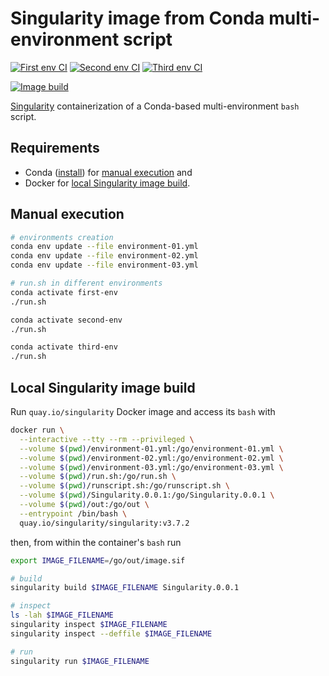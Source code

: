 # Singularity image from Conda multi-environment script

[![First env CI](https://github.com/horothesun/singularity-playground/actions/workflows/first-env-ci-linux.yml/badge.svg)](https://github.com/horothesun/singularity-playground/actions/workflows/first-env-ci-linux.yml)
[![Second env CI](https://github.com/horothesun/singularity-playground/actions/workflows/second-env-ci-linux.yml/badge.svg)](https://github.com/horothesun/singularity-playground/actions/workflows/second-env-ci-linux.yml)
[![Third env CI](https://github.com/horothesun/singularity-playground/actions/workflows/third-env-ci-linux.yml/badge.svg)](https://github.com/horothesun/singularity-playground/actions/workflows/third-env-ci-linux.yml)

[![Image build](https://github.com/horothesun/singularity-playground/actions/workflows/image-build-linux.yml/badge.svg)](https://github.com/horothesun/singularity-playground/actions/workflows/image-build-linux.yml)

[Singularity](https://singularity.lbl.gov/) containerization of a Conda-based multi-environment `bash` script.

## Requirements

- Conda ([install](https://docs.conda.io/projects/conda/en/latest/user-guide/install/index.html)) for [manual execution](#manual-execution) and
- Docker for [local Singularity image build](#local-singularity-image-build).

## <a name="manual-execution"></a> Manual execution

```bash
# environments creation
conda env update --file environment-01.yml
conda env update --file environment-02.yml
conda env update --file environment-03.yml

# run.sh in different environments
conda activate first-env
./run.sh

conda activate second-env
./run.sh

conda activate third-env
./run.sh
```

## <a name="local-singularity-image-build"></a> Local Singularity image build

Run `quay.io/singularity` Docker image and access its `bash` with

```bash
docker run \
  --interactive --tty --rm --privileged \
  --volume $(pwd)/environment-01.yml:/go/environment-01.yml \
  --volume $(pwd)/environment-02.yml:/go/environment-02.yml \
  --volume $(pwd)/environment-03.yml:/go/environment-03.yml \
  --volume $(pwd)/run.sh:/go/run.sh \
  --volume $(pwd)/runscript.sh:/go/runscript.sh \
  --volume $(pwd)/Singularity.0.0.1:/go/Singularity.0.0.1 \
  --volume $(pwd)/out:/go/out \
  --entrypoint /bin/bash \
  quay.io/singularity/singularity:v3.7.2
```

then, from within the container's `bash` run

```bash
export IMAGE_FILENAME=/go/out/image.sif

# build
singularity build $IMAGE_FILENAME Singularity.0.0.1

# inspect
ls -lah $IMAGE_FILENAME
singularity inspect $IMAGE_FILENAME
singularity inspect --deffile $IMAGE_FILENAME

# run
singularity run $IMAGE_FILENAME
```
